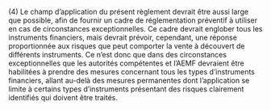 (4) Le champ d’application du présent règlement devrait être aussi large que possible, afin de fournir un cadre de réglementation préventif à utiliser en cas de circonstances exceptionnelles. Ce cadre devrait englober tous les instruments financiers, mais devrait prévoir, cependant, une réponse proportionnée aux risques que peut comporter la vente à découvert de différents instruments. Ce n’est donc que dans des circonstances exceptionnelles que les autorités compétentes et l’AEMF devraient être habilitées à prendre des mesures concernant tous les types d’instruments financiers, allant au-delà des mesures permanentes dont l’application se limite à certains types d’instruments présentant des risques clairement identifiés qui doivent être traités.